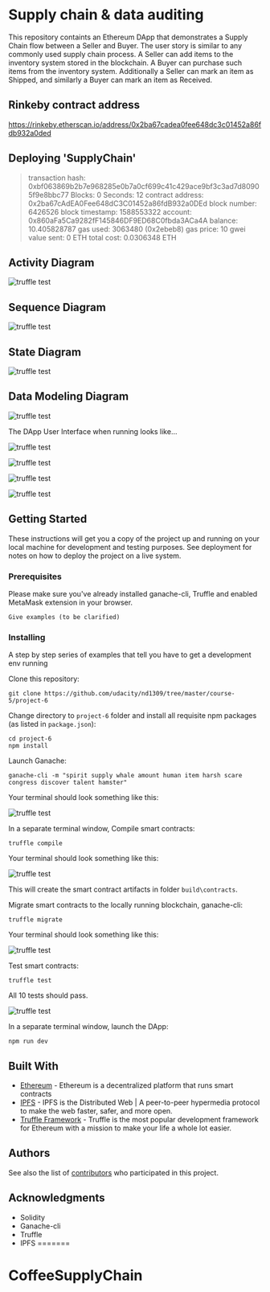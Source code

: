 # Supply chain & data auditing

This repository containts an Ethereum DApp that demonstrates a Supply Chain flow between a Seller and Buyer. The user story is similar to any commonly used supply chain process. A Seller can add items to the inventory system stored in the blockchain. A Buyer can purchase such items from the inventory system. Additionally a Seller can mark an item as Shipped, and similarly a Buyer can mark an item as Received.

## Rinkeby contract address

https://rinkeby.etherscan.io/address/0x2ba67cadea0fee648dc3c01452a86fdb932a0ded

Deploying 'SupplyChain'
   -----------------------
   > transaction hash:    0xbf063869b2b7e968285e0b7a0cf699c41c429ace9bf3c3ad7d80905f9e8bbc77
   > Blocks: 0            Seconds: 12
   > contract address:    0x2ba67cAdEA0Fee648dC3C01452a86fdB932a0DEd
   > block number:        6426526
   > block timestamp:     1588553322
   > account:             0x860aFa5Ca9282fF145846DF9ED68C0fbda3ACa4A
   > balance:             10.405828787
   > gas used:            3063480 (0x2ebeb8)
   > gas price:           10 gwei
   > value sent:          0 ETH
   > total cost:          0.0306348 ETH

## Activity Diagram

![truffle test](uml/activityDiagram.png)

## Sequence Diagram

![truffle test](uml/SequenceDiagram.png)

## State Diagram

![truffle test](uml/StateDiagram.png)

## Data Modeling Diagram

![truffle test](uml/DataModelDiagram.png)

The DApp User Interface when running looks like...

![truffle test](images/ftc_product_overview.png)

![truffle test](images/ftc_farm_details.png)

![truffle test](images/ftc_product_details.png)

![truffle test](images/ftc_transaction_history.png)


## Getting Started

These instructions will get you a copy of the project up and running on your local machine for development and testing purposes. See deployment for notes on how to deploy the project on a live system.

### Prerequisites

Please make sure you've already installed ganache-cli, Truffle and enabled MetaMask extension in your browser.

```
Give examples (to be clarified)
```

### Installing

A step by step series of examples that tell you have to get a development env running

Clone this repository:

```
git clone https://github.com/udacity/nd1309/tree/master/course-5/project-6
```

Change directory to ```project-6``` folder and install all requisite npm packages (as listed in ```package.json```):

```
cd project-6
npm install
```

Launch Ganache:

```
ganache-cli -m "spirit supply whale amount human item harsh scare congress discover talent hamster"
```

Your terminal should look something like this:

![truffle test](images/ganache-cli.png)

In a separate terminal window, Compile smart contracts:

```
truffle compile
```

Your terminal should look something like this:

![truffle test](images/truffle_compile.png)

This will create the smart contract artifacts in folder ```build\contracts```.

Migrate smart contracts to the locally running blockchain, ganache-cli:

```
truffle migrate
```

Your terminal should look something like this:

![truffle test](images/truffle_migrate.png)

Test smart contracts:

```
truffle test
```

All 10 tests should pass.

![truffle test](images/truffle_test.png)

In a separate terminal window, launch the DApp:

```
npm run dev
```

## Built With

* [Ethereum](https://www.ethereum.org/) - Ethereum is a decentralized platform that runs smart contracts
* [IPFS](https://ipfs.io/) - IPFS is the Distributed Web | A peer-to-peer hypermedia protocol
to make the web faster, safer, and more open.
* [Truffle Framework](http://truffleframework.com/) - Truffle is the most popular development framework for Ethereum with a mission to make your life a whole lot easier.


## Authors

See also the list of [contributors](https://github.com/your/project/contributors.md) who participated in this project.

## Acknowledgments

* Solidity
* Ganache-cli
* Truffle
* IPFS
=======
# CoffeeSupplyChain
